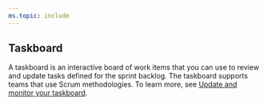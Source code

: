 ```yaml
---
ms.topic: include
---
```

 
## Taskboard 
A taskboard is an interactive board of work items that you can use to review and update tasks defined for the sprint backlog. The taskboard supports teams that use Scrum methodologies. To learn more, see [Update and monitor your taskboard](/azure/devops/boards/sprints/task-board). 